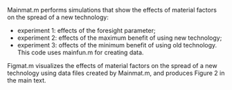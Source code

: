 Mainmat.m performs simulations that show the effects of material factors on the spread of a new technology:
- experiment 1: effects of the foresight parameter;
- experiment 2: effects of the maximum benefit of using new technology;
- experiment 3: offects of the minimum benefit of using old technology.
This code uses mainfun.m for creating data.

Figmat.m visualizes the effects of material factors on the spread of a new technology using data files created by Mainmat.m,
and produces Figure 2 in the main text.
